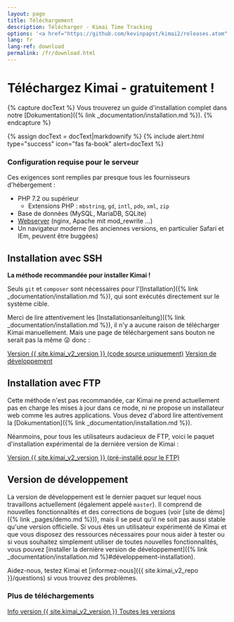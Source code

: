 ```yaml
---
layout: page
title: Téléchargement
description: Télécharger - Kimai Time Tracking
options: '<a href="https://github.com/kevinpapst/kimai2/releases.atom" class="btn btn-option"><i class="fa fa-rss"></i></a>'
lang: fr
lang-ref: download
permalink: /fr/download.html
---
```


# Téléchargez Kimai - gratuitement !

{% capture docText %}
Vous trouverez un guide d'installation complet dans notre [Dokumentation]({% link _documentation/installation.md %}).
{% endcapture %}

{% assign docText = docText|markdownify %}
{% include alert.html type="success" icon="fas fa-book" alert=docText %}

### Configuration requise pour le serveur

Ces exigences sont remplies par presque tous les fournisseurs d'hébergement :

- PHP 7.2 ou supérieur
    - Extensions PHP : `mbstring`, `gd`, `intl`, `pdo`, `xml`, `zip`
- Base de données (MySQL, MariaDB, SQLite)
- [Webserver](https://www.kimai.org/documentation/webserver-configuration.html) (nginx, Apache mit mod_rewrite ...)
- Un navigateur moderne (les anciennes versions, en particulier Safari et IEm, peuvent être buggées)

## Installation avec SSH

**La méthode recommandée pour installer Kimai !**

Seuls `git` et `composer` sont nécessaires pour l'[Installation]({% link _documentation/installation.md %}), qui sont exécutés directement sur le système cible.

Merci de lire attentivement les [Installationsanleitung]({% link _documentation/installation.md %}), il n'y a aucune raison de télécharger Kimai manuellement.
Mais une page de téléchargement sans bouton ne serait pas la même 😜 donc :

<a href="{{ site.kimai_v2_repo }}/archive/{{ site.kimai_v2_version }}.zip" class="btn btn-primary"><i class="fas fa-download"></i> Version {{ site.kimai_v2_version }} (code source uniquement)</a>
<a href="{{ site.kimai_v2_repo }}/zipball/master" class="btn btn-secondary"><i class="fas fa-download"></i> Version de développement</a>

## Installation avec FTP

Cette méthode n'est pas recommandée, car Kimai ne prend actuellement pas en charge les mises à jour dans ce mode, ni ne propose un installateur web comme les autres applications.
Vous devez d'abord lire attentivement la [Dokumentation]({% link _documentation/installation.md %}).

Néanmoins, pour tous les utilisateurs audacieux de FTP, voici le paquet d'installation expérimental de la dernière version de Kimai :

<a href="{{ site.kimai_v2_repo }}/releases/download/{{ site.kimai_v2_version }}/kimai-release-{{ site.kimai_v2_version }}.zip" class="btn btn-primary"><i class="fas fa-download"></i> Version {{ site.kimai_v2_version }} (pré-installé pour le FTP)</a>

## Version de développement

La version de développement est le dernier paquet sur lequel nous travaillons actuellement (également appelé `master`).
Il comprend de nouvelles fonctionnalités et des corrections de bogues (voir [site de démo]({% link _pages/demo.md %})), mais il se peut qu'il ne soit pas aussi stable qu'une version officielle.
Si vous êtes un utilisateur expérimenté de Kimai et que vous disposez des ressources nécessaires pour nous aider à tester ou si vous souhaitez simplement utiliser de toutes nouvelles fonctionnalités, vous pouvez [installer la dernière version de développement]({% link _documentation/installation.md %}#développement-installation).

Aidez-nous, testez Kimai et [informez-nous]({{ site.kimai_v2_repo }}/questions) si vous trouvez des problèmes.

### Plus de téléchargements

<a href="{{ site.kimai_v2_repo }}/releases/tag/{{ site.kimai_v2_version }}" class="btn btn-secondary"><i class="fab fa-github"></i> Info version {{ site.kimai_v2_version }} </a>
<a href="{{ site.kimai_v2_repo }}/releases" class="btn btn-secondary"><i class="fab fa-github"></i> Toutes les versions </a>
